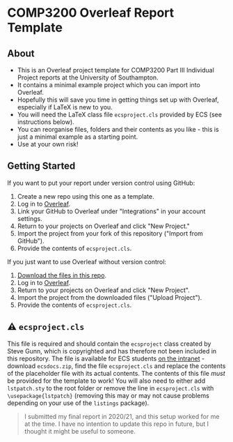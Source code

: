 # COMP3200 Overleaf Report Template

## About
- This is an Overleaf project template for COMP3200 Part III Individual Project reports at the University of Southampton.
- It contains a minimal example project which you can import into Overleaf.
- Hopefully this will save you time in getting things set up with Overleaf, especially if LaTeX is new to you.
- You will need the LaTeX class file `ecsproject.cls` provided by ECS (see instructions below).
- You can reorganise files, folders and their contents as you like - this is just a minimal example as a starting point.
- Use at your own risk!

## Getting Started

If you want to put your report under version control using GitHub:
1. Create a new repo using this one as a template.
2. Log in to [Overleaf](https://www.overleaf.com/).
3. Link your GitHub to Overleaf under "Integrations" in your account settings.
4. Return to your projects on Overleaf and click "New Project."
5. Import the project from your fork of this repository ("Import from GitHub").
6. Provide the contents of `ecsproject.cls`.

If you just want to use Overleaf without version control:
1. [Download the files in this repo](https://github.com/t-bre/comp3200-report-template/archive/refs/heads/main.zip).
2. Log in to [Overleaf](https://www.overleaf.com/).
3. Return to your projects on Overleaf and click "New Project".
4. Import the project from the downloaded files ("Upload Project").
5. Provide the contents of `ecsproject.cls`.

## :warning: `ecsproject.cls`
This file is required and should contain the `ecsproject` class created by Steve Gunn, which is copyrighted and has therefore not been included in this repository. 
The file is available for ECS students [on the intranet](https://secure.ecs.soton.ac.uk/notes/TeX/) - download `ecsdocs.zip`, find the file `ecsproject.cls` and replace the contents of the placeholder file with its actual contents. The contents of this file *must* be provided for the template to work! You will also need to either add `lstpatch.sty` to the root folder or remove the line in `ecsproject.cls` with `\usepackage{lstpatch}` (removing this may or may not cause problems depending on your use of the `listings` package).

> I submitted my final report in 2020/21, and this setup worked for me at the time.
> I have no intention to update this repo in future, but I thought it might be useful to someone.
